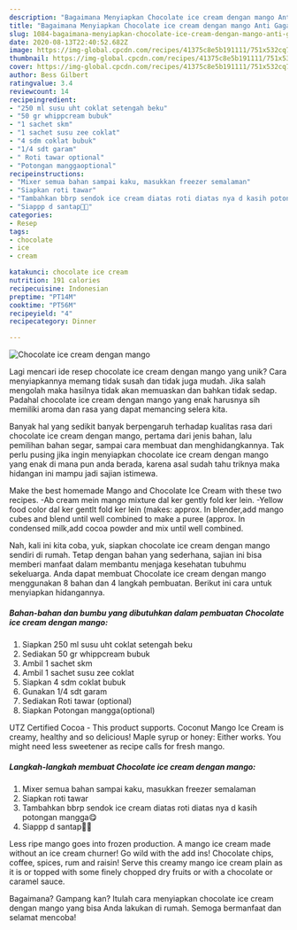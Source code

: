 ```yaml
---
description: "Bagaimana Menyiapkan Chocolate ice cream dengan mango Anti Gagal"
title: "Bagaimana Menyiapkan Chocolate ice cream dengan mango Anti Gagal"
slug: 1084-bagaimana-menyiapkan-chocolate-ice-cream-dengan-mango-anti-gagal
date: 2020-08-13T22:40:52.682Z
image: https://img-global.cpcdn.com/recipes/41375c8e5b191111/751x532cq70/chocolate-ice-cream-dengan-mango-foto-resep-utama.jpg
thumbnail: https://img-global.cpcdn.com/recipes/41375c8e5b191111/751x532cq70/chocolate-ice-cream-dengan-mango-foto-resep-utama.jpg
cover: https://img-global.cpcdn.com/recipes/41375c8e5b191111/751x532cq70/chocolate-ice-cream-dengan-mango-foto-resep-utama.jpg
author: Bess Gilbert
ratingvalue: 3.4
reviewcount: 14
recipeingredient:
- "250 ml susu uht coklat setengah beku"
- "50 gr whippcream bubuk"
- "1 sachet skm"
- "1 sachet susu zee coklat"
- "4 sdm coklat bubuk"
- "1/4 sdt garam"
- " Roti tawar optional"
- "Potongan manggaoptional"
recipeinstructions:
- "Mixer semua bahan sampai kaku, masukkan freezer semalaman"
- "Siapkan roti tawar"
- "Tambahkan bbrp sendok ice cream diatas roti diatas nya d kasih potongan mangga😋"
- "Siappp d santap🥰🤤"
categories:
- Resep
tags:
- chocolate
- ice
- cream

katakunci: chocolate ice cream 
nutrition: 191 calories
recipecuisine: Indonesian
preptime: "PT14M"
cooktime: "PT56M"
recipeyield: "4"
recipecategory: Dinner

---
```



![Chocolate ice cream dengan mango](https://img-global.cpcdn.com/recipes/41375c8e5b191111/751x532cq70/chocolate-ice-cream-dengan-mango-foto-resep-utama.jpg)

Lagi mencari ide resep chocolate ice cream dengan mango yang unik? Cara menyiapkannya memang tidak susah dan tidak juga mudah. Jika salah mengolah maka hasilnya tidak akan memuaskan dan bahkan tidak sedap. Padahal chocolate ice cream dengan mango yang enak harusnya sih memiliki aroma dan rasa yang dapat memancing selera kita.

Banyak hal yang sedikit banyak berpengaruh terhadap kualitas rasa dari chocolate ice cream dengan mango, pertama dari jenis bahan, lalu pemilihan bahan segar, sampai cara membuat dan menghidangkannya. Tak perlu pusing jika ingin menyiapkan chocolate ice cream dengan mango yang enak di mana pun anda berada, karena asal sudah tahu triknya maka hidangan ini mampu jadi sajian istimewa.

Make the best homemade Mango and Chocolate Ice Cream with these two recipes. -Ab cream mein mango mixture dal ker gently fold ker lein. -Yellow food color dal ker gentlt fold ker lein (makes: approx. In blender,add mango cubes and blend until well combined to make a puree (approx. In condensed milk,add cocoa powder and mix until well combined.


Nah, kali ini kita coba, yuk, siapkan chocolate ice cream dengan mango sendiri di rumah. Tetap dengan bahan yang sederhana, sajian ini bisa memberi manfaat dalam membantu menjaga kesehatan tubuhmu sekeluarga. Anda dapat membuat Chocolate ice cream dengan mango menggunakan 8 bahan dan 4 langkah pembuatan. Berikut ini cara untuk menyiapkan hidangannya.

<!--inarticleads1-->

##### Bahan-bahan dan bumbu yang dibutuhkan dalam pembuatan Chocolate ice cream dengan mango:

1. Siapkan 250 ml susu uht coklat setengah beku
1. Sediakan 50 gr whippcream bubuk
1. Ambil 1 sachet skm
1. Ambil 1 sachet susu zee coklat
1. Siapkan 4 sdm coklat bubuk
1. Gunakan 1/4 sdt garam
1. Sediakan  Roti tawar (optional)
1. Siapkan Potongan mangga(optional)


UTZ Certified Cocoa - This product supports. Coconut Mango Ice Cream is creamy, healthy and so delicious! Maple syrup or honey: Either works. You might need less sweetener as recipe calls for fresh mango. 

<!--inarticleads2-->

##### Langkah-langkah membuat Chocolate ice cream dengan mango:

1. Mixer semua bahan sampai kaku, masukkan freezer semalaman
1. Siapkan roti tawar
1. Tambahkan bbrp sendok ice cream diatas roti diatas nya d kasih potongan mangga😋
1. Siappp d santap🥰🤤


Less ripe mango goes into frozen production. A mango ice cream made without an ice cream churner! Go wild with the add ins! Chocolate chips, coffee, spices, rum and raisin! Serve this creamy mango ice cream plain as it is or topped with some finely chopped dry fruits or with a chocolate or caramel sauce. 

Bagaimana? Gampang kan? Itulah cara menyiapkan chocolate ice cream dengan mango yang bisa Anda lakukan di rumah. Semoga bermanfaat dan selamat mencoba!
